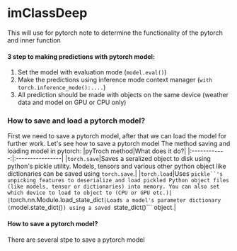 # imClassDeep
This will use for pytorch note to determine the functionality of the pytorch and inner function

#### 3 step to making predictions with pytorch model:
1. Set the model with evaluation mode (```model.eval()```)
2. Make the predictions using inference mode context manager (```with torch.inference_mode():....```)
3. All prediction should be made with objects on the same device (weather data and model on GPU or CPU only)

### How to save and load a pytorch model? 
First we need to save a pytorch model, after that we can load the model for further work. Let's see how to save a pytorch model
The method saving and loading model in pytorch:
|pyTroch method|What does it do?|
|:------------:|:----------------|
|```torch.save```|Saves a seralized object to disk using python's pickle utility. Models, tensors and various other python object like dictionaries can be saved using ```torch.save```.|
|```torch.load```|Uses ```pickle``'s unpicking features to deserialize and load pickled Python object files (like models, tensor or dictionaries) into memory. You can also set which device to load to object to (CPU or GPU etc.)|
|```torch.nn.Module.load_state_dict```|Loads a model's parameter dictionary (```model.state_dict()```) using a saved ```state_dict()``` object.|

#### How to save a pytorch model?
There are several stpe to save a pytorch model